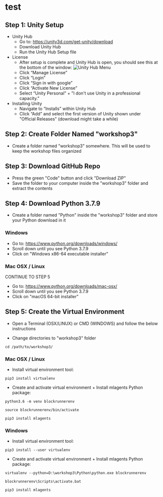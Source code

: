 # test


## Step 1: Unity Setup

* Unity Hub
  * Go to: https://unity3d.com/get-unity/download
  * Download Unity Hub
  * Run the Unity Hub Setup file
* License
  * After setup is complete and Unity Hub is open, you should see this at the bottom of the window:
  ![Unity Hub Menu](https://i.paste.pics/fcbee8923b6678a27448515de12622be.png)
  * Click “Manage License”
  * Click “Login”
  * Click “Sign in with google”
  * Click “Activate New License”
  * Select “Unity Personal” + "I don't use Unity in a professional capacity."
* Installing Unity
  * Navigate to “Installs” within Unity Hub
  * Click “Add” and select the first version of Unity shown under "Official Releases" (download might take a while)

## Step 2: Create Folder Named "workshop3"
* Create a folder named "workshop3" somewhere. This will be used to keep the workshop files organized

## Step 3: Download GitHub Repo

* Press the green "Code" button and click "Download ZIP"
* Save the folder to your computer inside the "workshop3" folder and extract the contents

## Step 4: Download Python 3.7.9

* Create a folder named "Python" inside the "workshop3" folder and store your Python download in it

### Windows
* Go to: https://www.python.org/downloads/windows/
* Scroll down until you see Python 3.7.9
* Click on "Windows x86-64 executable installer"
 
### Mac OSX / Linux
CONTINUE TO STEP 5
* Go to: https://www.python.org/downloads/mac-osx/
* Scroll down until you see Python 3.7.9
* Click on "macOS 64-bit installer"
 
 
## Step 5: Create the Virtual Environment

* Open a Terminal (OSX/LINUX) or CMD (WINDOWS) and follow the below instructions

* Change directories to "workshop3" folder
```
cd /path/to/workshop3/
```

### Mac OSX / Linux

* Install virtual environment tool:
```
pip3 install virtualenv
```

* Create and activate virtual environment + Install mlagents Python package:
```
python3.6 -m venv blockrunnerenv

source blockrunnerenv/bin/activate

pip3 install mlagents
```

### Windows

* Install virtual environment tool:
```
pip3 install --user virtualenv
```

* Create and activate virtual environment + Install mlagents Python package:
```
virtualenv --python=D:\workshop3\Python\python.exe blockrunnerenv

blockrunnerenv\Scripts\activate.bat

pip3 install mlagents
```
